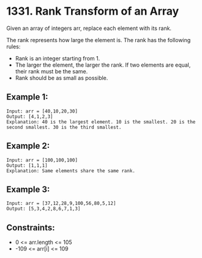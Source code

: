 # 1331. Rank Transform of an Array

Given an array of integers arr, replace each element with its rank.

The rank represents how large the element is. The rank has the following rules:

* Rank is an integer starting from 1.
* The larger the element, the larger the rank. If two elements are equal, their rank must be the same.
* Rank should be as small as possible.

## Example 1:

```
Input: arr = [40,10,20,30]
Output: [4,1,2,3]
Explanation: 40 is the largest element. 10 is the smallest. 20 is the second smallest. 30 is the third smallest.
```

## Example 2:

```
Input: arr = [100,100,100]
Output: [1,1,1]
Explanation: Same elements share the same rank.
```

## Example 3:

```
Input: arr = [37,12,28,9,100,56,80,5,12]
Output: [5,3,4,2,8,6,7,1,3]
```

## Constraints:

* 0 <= arr.length <= 105
* -109 <= arr[i] <= 109